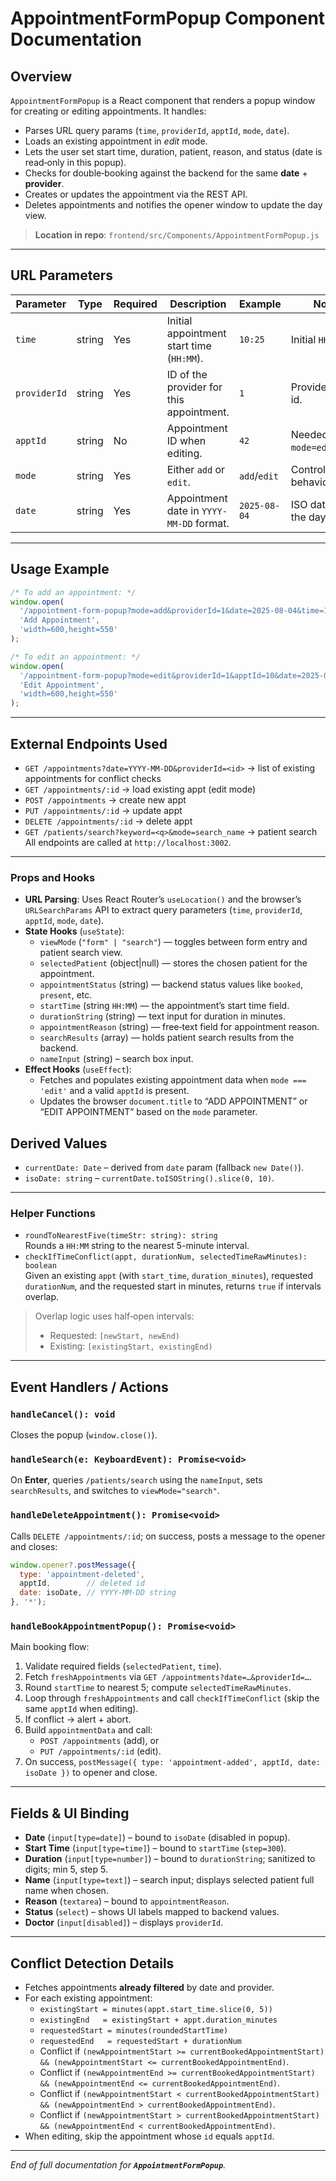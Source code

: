 # AppointmentFormPopup Component Documentation

## Overview

`AppointmentFormPopup` is a React component that renders a popup window for creating or editing appointments. It handles:

- Parses URL query params (`time`, `providerId`, `apptId`, `mode`, `date`).
- Loads an existing appointment in *edit* mode.
- Lets the user set start time, duration, patient, reason, and status (date is read‑only in this popup).
- Checks for double‑booking against the backend for the same **date** + **provider**.
- Creates or updates the appointment via the REST API.
- Deletes appointments and notifies the opener window to update the day view.

> **Location in repo**: `frontend/src/Components/AppointmentFormPopup.js`

---

## URL Parameters

| Parameter    | Type   | Required | Description                               | Example      | Notes                    |
| ------------ | ------ | -------- | ----------------------------------------- | ------------ | ------------------------ |
| `time`       | string | Yes      | Initial appointment start time (`HH:MM`). | `10:25`      | Initial `HH:MM`.         |
| `providerId` | string | Yes      | ID of the provider for this appointment.  | `1`          | Provider/doctor id.      |
| `apptId`     | string | No       | Appointment ID when editing.              | `42`         | Needed when `mode=edit`. | 
| `mode`       | string | Yes      | Either `add` or `edit`.                   | `add`/`edit` | Controls form behaviour. |
| `date`       | string | Yes      | Appointment date in `YYYY-MM-DD` format.  | `2025-08-04` | ISO date for the day.    |

---

## Usage Example
```jsx
/* To add an appointment: */
window.open(
  '/appointment-form-popup?mode=add&providerId=1&date=2025-08-04&time=10:00',
  'Add Appointment',
  'width=600,height=550'
);

/* To edit an appointment: */
window.open(
  '/appointment-form-popup?mode=edit&providerId=1&apptId=10&date=2025-08-04&time=10:25',
  'Edit Appointment',
  'width=600,height=550'
);
```

---

## External Endpoints Used
- `GET /appointments?date=YYYY-MM-DD&providerId=<id>` → list of existing appointments for conflict checks
- `GET /appointments/:id` → load existing appt (edit mode)
- `POST /appointments` → create new appt
- `PUT /appointments/:id` → update appt
- `DELETE /appointments/:id` → delete appt
- `GET /patients/search?keyword=<q>&mode=search_name` → patient search
All endpoints are called at `http://localhost:3002`.

---

### Props and Hooks

- **URL Parsing**: Uses React Router’s `useLocation()` and the browser’s `URLSearchParams` API to extract query parameters (`time`, `providerId`, `apptId`, `mode`, `date`).
- **State Hooks** (`useState`):
    - `viewMode` (`"form" | "search"`) — toggles between form entry and patient search view.
    - `selectedPatient` (object|null) — stores the chosen patient for the appointment.
    - `appointmentStatus` (string) — backend status values like `booked`, `present`, etc.
    - `startTime` (string `HH:MM`) — the appointment’s start time field.
    - `durationString` (string) — text input for duration in minutes.
    - `appointmentReason` (string) — free‐text field for appointment reason.
    - `searchResults` (array) — holds patient search results from the backend.
    - `nameInput` (string) – search box input.
- **Effect Hooks** (`useEffect`):
    - Fetches and populates existing appointment data when `mode === 'edit'` and a valid `apptId` is present.
    - Updates the browser `document.title` to “ADD APPOINTMENT” or “EDIT APPOINTMENT” based on the `mode` parameter.

## Derived Values
- `currentDate: Date` – derived from `date` param (fallback `new Date()`).
- `isoDate: string` – `currentDate.toISOString().slice(0, 10)`.

---

### Helper Functions
- `roundToNearestFive(timeStr: string): string`\
  Rounds a `HH:MM` string to the nearest 5-minute interval.
- `checkIfTimeConflict(appt, durationNum, selectedTimeRawMinutes): boolean`\
  Given an existing `appt` (with `start_time`, `duration_minutes`), requested `durationNum`, and the requested start in minutes, returns `true` if intervals overlap.
> Overlap logic uses half‑open intervals:
>
> - Requested: `[newStart, newEnd)`
> - Existing:  `[existingStart, existingEnd)`

---

## Event Handlers / Actions

### `handleCancel(): void`
Closes the popup (`window.close()`).

### `handleSearch(e: KeyboardEvent): Promise<void>`
On **Enter**, queries `/patients/search` using the `nameInput`, sets `searchResults`, and switches to `viewMode="search"`.

### `handleDeleteAppointment(): Promise<void>`
Calls `DELETE /appointments/:id`; on success, posts a message to the opener and closes:
```js
window.opener?.postMessage({
  type: 'appointment-deleted',
  apptId,        // deleted id
  date: isoDate, // YYYY-MM-DD string
}, '*');
```

### `handleBookAppointmentPopup(): Promise<void>`
Main booking flow:
1. Validate required fields (`selectedPatient`, `time`).
2. Fetch `freshAppointments` via `GET /appointments?date=…&providerId=…`.
3. Round `startTime` to nearest 5; compute `selectedTimeRawMinutes`.
4. Loop through `freshAppointments` and call `checkIfTimeConflict` (skip the same `apptId` when editing).
5. If conflict → alert + abort.
6. Build `appointmentData` and call:
   - `POST /appointments` (add), or
   - `PUT /appointments/:id` (edit).
7. On success, `postMessage({ type: 'appointment-added', apptId, date: isoDate })` to opener and close.

---

## Fields & UI Binding
- **Date** (`input[type=date]`) – bound to `isoDate` (disabled in popup).
- **Start Time** (`input[type=time]`) – bound to `startTime` (`step=300`).
- **Duration** (`input[type=number]`) – bound to `durationString`; sanitized to digits; min 5, step 5.
- **Name** (`input[type=text]`) – search input; displays selected patient full name when chosen.
- **Reason** (`textarea`) – bound to `appointmentReason`.
- **Status** (`select`) – shows UI labels mapped to backend values.
- **Doctor** (`input[disabled]`) – displays `providerId`.

---

## Conflict Detection Details
- Fetches appointments **already filtered** by date and provider.
- For each existing appointment:
  - `existingStart = minutes(appt.start_time.slice(0, 5))`
  - `existingEnd   = existingStart + appt.duration_minutes`
  - `requestedStart = minutes(roundedStartTime)`
  - `requestedEnd   = requestedStart + durationNum`
  - Conflict if `(newAppointmentStart >= currentBookedAppointmentStart) && (newAppointmentStart <= currentBookedAppointmentEnd)`.
  - Conflict if `(newAppointmentEnd >= currentBookedAppointmentStart) && (newAppointmentEnd <= currentBookedAppointmentEnd)`.
  - Conflict if `(newAppointmentStart < currentBookedAppointmentStart) && (newAppointmentEnd > currentBookedAppointmentEnd)`.
  - Conflict if `(newAppointmentStart > currentBookedAppointmentStart) && (newAppointmentEnd < currentBookedAppointmentEnd)`.
- When editing, skip the appointment whose `id` equals `apptId`.

---






*End of full documentation for **`AppointmentFormPopup`**.*